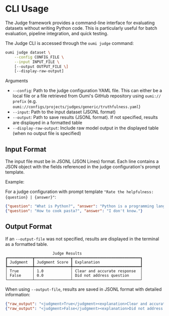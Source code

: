 # CLI Usage

The Judge framework provides a command-line interface for evaluating datasets without writing Python code.
This is particularly useful for batch evaluation, pipeline integration, and quick testing.

The Judge CLI is accessed through the `oumi judge` command:

```bash
oumi judge dataset \
    --config CONFIG_FILE \
    --input INPUT_FILE \
    [--output OUTPUT_FILE \]
    [--display-raw-output]
```

Arguments
- `--config`: Path to the judge configuration YAML file. This can either be a local file or a file retrieved from Oumi's GitHub repository using `oumi:// prefix`
(e.g. `oumi://configs/projects/judges/generic/truthfulness.yaml`)
- `--input`: Path to the input dataset (JSONL format)
- `--output`: Path to save results (JSONL format). If not specified, results are displayed in a formatted table
- `--display-raw-output`: Include raw model output in the displayed table (when no output file is specified)

## Input Format

The input file must be in JSONL (JSON Lines) format.
Each line contains a JSON object with the fields referenced in the judge configuration's prompt template.

Example:

For a judge configuration with prompt template `"Rate the helpfulness: {question} | {answer}"`:
```json
{"question": "What is Python?", "answer": "Python is a programming language."}
{"question": "How to cook pasta?", "answer": "I don't know."}
```

## Output Format

If an `--output-file` was not specified, results are displayed in the terminal as a formatted table.
```
                     Judge Results
┏━━━━━━━━━━━┳━━━━━━━━━━━━━━━━┳━━━━━━━━━━━━━━━━━━━━━━━━━━━━━━┓
┃ Judgment  ┃ Judgment Score ┃ Explanation                  ┃
┡━━━━━━━━━━━╇━━━━━━━━━━━━━━━━╇━━━━━━━━━━━━━━━━━━━━━━━━━━━━━━┩
│ True      │ 1.0            │ Clear and accurate response  │
│ False     │ 0.0            │ Did not address question     │
└───────────┴────────────────┴──────────────────────────────┘
```

When using `--output-file`, results are saved in JSONL format with detailed information:

```json
{"raw_output": "<judgment>True</judgment><explanation>Clear and accurate response</explanation>", "parsed_output": {"judgment": "True", "explanation": "Clear and accurate response"}, "field_values": {"judgment": true, "explanation": "Clear and accurate response"}, "field_scores": {"judgment": 1.0}}
{"raw_output": "<judgment>False</judgment><explanation>Did not address question</explanation>", "parsed_output": {"judgment": "False", "explanation": "Did not address question"}, "field_values": {"judgment": false, "explanation": "Did not address question"}, "field_scores": {"judgment": 0.0}}
```
